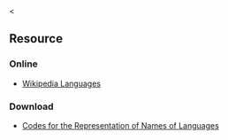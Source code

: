 &lt;

Resource
--------

### Online

-   [Wikipedia Languages](http://en.wikipedia.org/wiki/Languages)

### Download

-   [Codes for the Representation of Names of Languages](http://www.loc.gov/standards/iso639-2/php/code_list.php)
